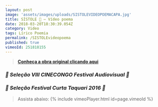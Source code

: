 ```yaml
---
layout: post
image: 'assets/images/uploads/SISTOLEVIDEOPOEMACAPA.jpg'
title: SÍSTOLE 🖤 — Vídeo poema
date: 2018-03-20T18:30:39.054Z
category: Video
tags: Lírico Poemia
permalink: /SISTOLEvideopoema
published: true
vimeoId: 251818155
---
```


>[**Conheça a obra original clicando aqui**](/SISTOLE)

### ***🌿 Seleção VIII CINECONGO Festival Audiovisual 🌿***

### ***🌿 Seleção Festival Curta Taquari 2016 🌿***

> Assista abaixo:
{% include vimeoPlayer.html id=page.vimeoId %}
